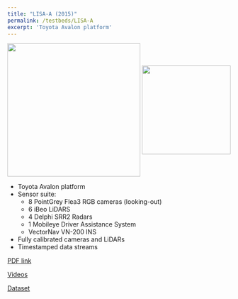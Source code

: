 ```yaml
---
title: "LISA-A (2015)"
permalink: /testbeds/LISA-A
excerpt: 'Toyota Avalon platform'
---
```

<p align="center">
  <img align="middle" src="https://arangesh.github.io/images/LISA-A-im1.jpg?raw=true" width="300" />
  <img align="middle" src="https://arangesh.github.io/images/LISA-A-im2.jpg?raw=true" width="200" />
</p>

* Toyota Avalon platform
* Sensor suite:
    * 8 PointGrey Flea3 RGB cameras (looking-out)
    * 6 iBeo LiDARS
    * 4 Delphi SRR2 Radars
    * 1 Mobileye Driver Assistance System
    * VectorNav VN-200 INS
* Fully calibrated cameras and LiDARs
* Timestamped data streams

[PDF link](http://cvrr.ucsd.edu/testbeds/lisa-a/info.pdf)

[Videos](https://www.youtube.com/watch?v=NN0rvKv-Aq8&feature=youtu.be)

[Dataset](https://drive.google.com/open?id=1CsNyxxmHABsL0CpMtIkiF8r2S2HrKo7m)
